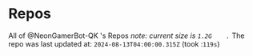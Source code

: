 
# Repos
All of @NeonGamerBot-QK 's Repos
*note: current size is `1.2G	.`*
The repo was last updated at: `2024-08-13T04:00:00.315Z` (took :`119s`)

